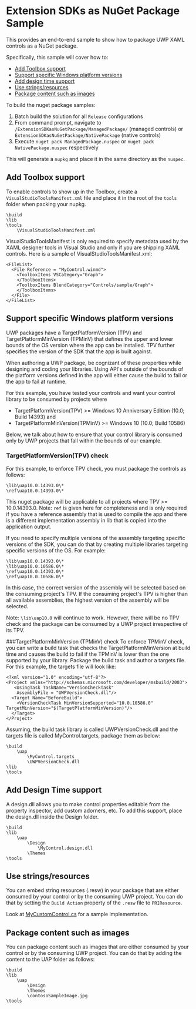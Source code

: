 	
# Extension SDKs as NuGet Package Sample
This provides an end-to-end sample to show how to package UWP XAML controls as a NuGet package. 

Specifically, this sample will cover how to:
* [Add Toolbox support](#add-toolbox-support)
* [Support specific Windows platform versions](#support-specific-platform-versions)
* [Add design time support](#add-design-time-support)
* [Use strings/resources](#use-strings-resources)
* [Package content such as images](#package-content-such-as-images)

To build the nuget package samples:

1. Batch build the solution for all `Release` configurations
2. From command prompt, navigate to `/ExtensionSDKasNuGetPackage/ManagedPackage/` (managed controls) or `ExtensionSDKasNuGetPackage/NativePackage` (native controls)
3. Execute `nuget pack ManagedPackage.nuspec` or `nuget pack NativePackage.nuspec` respectively

This will generate a `nupkg` and place it in the same directory as the `nuspec`.

## Add Toolbox support

To enable controls to show up in the Toolbox, create a `VisualStudioToolsManifest.xml` file and place it in the root of the `tools` folder when packing your nupkg.

    \build
    \lib
    \tools
		\VisualStudioToolsManifest.xml

VisualStudioToolsManifest is only required to specify metadata used by the XAML designer tools in Visual Studio and only if you are shipping XAML controls. 
Here is a sample of VisualStudioToolsManifest.xml:

    <FileList>
      <File Reference = "MyControl.winmd">
        <ToolboxItems VSCategory="Graph">
        </ToolboxItems>
        <ToolboxItems BlendCategory="Controls/sample/Graph">
        </ToolboxItems>
      </File>
    </FileList>

## Support specific Windows platform versions

UWP packages have a TargetPlatformVersion (TPV) and TargetPlatformMinVersion (TPMinV) that defines the upper and lower bounds of the OS version where the app can be installed. TPV further specifies the version of the SDK that the app is built against.

When authoring a UWP package, be cognizant of these properties while designing and coding your libraries. Using API's outside of the bounds of the platform versions defined in the app will either cause the build to fail or the app to fail at runtime.

For this example, you have tested your controls and want your control library to be consumed by projects where
* TargetPlatformVersion(TPV) >= Windows 10 Anniversary Edition (10.0; Build 14393) and 
* TargetPlatformMinVersion(TPMinV) >= Windows 10 (10.0; Build 10586)

Below, we talk about how to ensure that your control library is consumed only by UWP projects that fall within the bounds of our example.

### TargetPlatformVersion(TPV) check
For this example, to enforce TPV check, you must package the controls as follows:

    \lib\uap10.0.14393.0\*
    \ref\uap10.0.14393.0\*

This nuget package will be applicable to all projects where TPV >= 10.0.14393.0.
Note: `ref` is given here for completeness and is only required if you have a reference assembly that is used to compile the app and there is a different implementation assembly in lib that is copied into the application output.

If you need to specify multiple versions of the assembly targeting specific versions of the SDK, you can do that by creating multiple libraries targeting specific versions of the OS. For example:

    \lib\uap10.0.14393.0\*
    \lib\uap10.0.10586.0\*
    \ref\uap10.0.14393.0\*
    \ref\uap10.0.10586.0\*

In this case, the correct version of the assembly will be selected based on the consuming project's TPV. If the consuming project's TPV is higher than all available assemblies, the highest version of the assembly will be selected.

Note: `\lib\uap10.0` will continue to work. However, there will be no TPV check and the package can be consumed by a UWP project irrespective of its TPV.

###TargetPlatformMinVersion (TPMinV) check
To enforce TPMinV check, you can write a build task that checks the TargetPlatformMinVersion at build time and causes the build to fail if the TPMinV is lower than the one supported by your library. 
Package the build task and author a targets file. For this example, the targets file will look like:

	<?xml version="1.0" encoding="utf-8"?>
	<Project xmlns="http://schemas.microsoft.com/developer/msbuild/2003">
	   <UsingTask TaskName="VersionCheckTask" 
	    AssemblyFile = "UWPVersionCheck.dll"/>
	  <Target Name="BeforeBuild">
		<VersionCheckTask MinVersionSupported="10.0.10586.0" TargetMinVersion="$(TargetPlatformMinVersion)"/>
	  </Target>
	</Project>

Assuming, the build task library is called UWPVersionCheck.dll and the targets file is called MyControl.targets, package them as below:

	\build
		\uap
			\MyControl.targets
			\UWPVersionCheck.dll
	\lib
	\tools

## Add Design Time support
A design.dll allows you to make control properties editable from the property inspector, add custom adorners, etc. To add this support, place the design.dll inside the Design folder.

	\build
	\lib
		\uap
			\Design
				\MyControl.design.dll
			\Themes		
	\tools


## Use strings/resources
You can embed string resources (.resw) in your package that are either consumed by your control or by the consuming UWP project. You can do that by setting the `Build Action` property of the `.resw` file to `PRIResource`.

Look at [MyCustomControl.cs](https://github.com/NuGet/Samples/blob/master/ExtensionSDKasNuGetPackage/ManagedPackage/MyCustomControl.cs) for a sample implementation.

## Package content such as images
You can package content such as images that are either consumed by your control or by the consuming UWP project. You can do that by adding the content to the UAP folder as follows:


	\build
	\lib
		\uap
			\Design
			\Themes	
			\contosoSampleImage.jpg
	\tools
	

